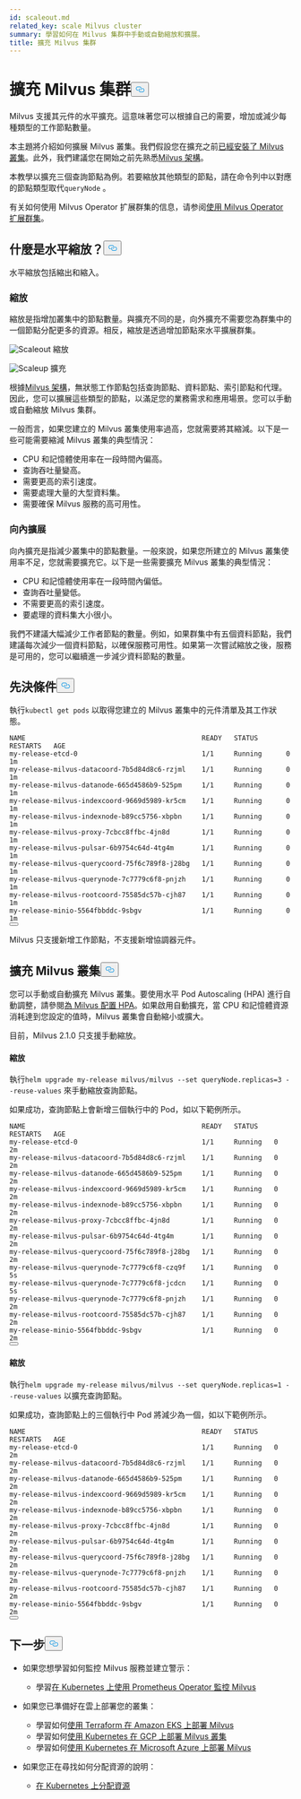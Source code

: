 ```yaml
---
id: scaleout.md
related_key: scale Milvus cluster
summary: 學習如何在 Milvus 集群中手動或自動縮放和擴展。
title: 擴充 Milvus 集群
---
```

<h1 id="Scale-a-Milvus-Cluster" class="common-anchor-header">擴充 Milvus 集群<button data-href="#Scale-a-Milvus-Cluster" class="anchor-icon" translate="no">
      <svg translate="no"
        aria-hidden="true"
        focusable="false"
        height="20"
        version="1.1"
        viewBox="0 0 16 16"
        width="16"
      >
        <path
          fill="#0092E4"
          fill-rule="evenodd"
          d="M4 9h1v1H4c-1.5 0-3-1.69-3-3.5S2.55 3 4 3h4c1.45 0 3 1.69 3 3.5 0 1.41-.91 2.72-2 3.25V8.59c.58-.45 1-1.27 1-2.09C10 5.22 8.98 4 8 4H4c-.98 0-2 1.22-2 2.5S3 9 4 9zm9-3h-1v1h1c1 0 2 1.22 2 2.5S13.98 12 13 12H9c-.98 0-2-1.22-2-2.5 0-.83.42-1.64 1-2.09V6.25c-1.09.53-2 1.84-2 3.25C6 11.31 7.55 13 9 13h4c1.45 0 3-1.69 3-3.5S14.5 6 13 6z"
        ></path>
      </svg>
    </button></h1><p>Milvus 支援其元件的水平擴充。這意味著您可以根據自己的需要，增加或減少每種類型的工作節點數量。</p>
<p>本主題將介紹如何擴展 Milvus 叢集。我們假設您在擴充之前<a href="/docs/zh-hant/install_cluster-helm.md">已經安裝了 Milvus 叢集</a>。此外，我們建議您在開始之前先熟悉<a href="/docs/zh-hant/architecture_overview.md">Milvus 架構</a>。</p>
<p>本教學以擴充三個查詢節點為例。若要縮放其他類型的節點，請在命令列中以對應的節點類型取代<code translate="no">queryNode</code> 。</p>
<div class="alert note">
<p>有关如何使用 Milvus Operator 扩展群集的信息，请参阅<a href="https://github.com/zilliztech/milvus-operator/blob/main/docs/administration/scale-a-milvus-cluster.md">使用 Milvus Operator 扩展群集</a>。</p>
</div>
<h2 id="What-is-horizontal-scaling" class="common-anchor-header">什麼是水平縮放？<button data-href="#What-is-horizontal-scaling" class="anchor-icon" translate="no">
      <svg translate="no"
        aria-hidden="true"
        focusable="false"
        height="20"
        version="1.1"
        viewBox="0 0 16 16"
        width="16"
      >
        <path
          fill="#0092E4"
          fill-rule="evenodd"
          d="M4 9h1v1H4c-1.5 0-3-1.69-3-3.5S2.55 3 4 3h4c1.45 0 3 1.69 3 3.5 0 1.41-.91 2.72-2 3.25V8.59c.58-.45 1-1.27 1-2.09C10 5.22 8.98 4 8 4H4c-.98 0-2 1.22-2 2.5S3 9 4 9zm9-3h-1v1h1c1 0 2 1.22 2 2.5S13.98 12 13 12H9c-.98 0-2-1.22-2-2.5 0-.83.42-1.64 1-2.09V6.25c-1.09.53-2 1.84-2 3.25C6 11.31 7.55 13 9 13h4c1.45 0 3-1.69 3-3.5S14.5 6 13 6z"
        ></path>
      </svg>
    </button></h2><p>水平縮放包括縮出和縮入。</p>
<h3 id="Scaling-out" class="common-anchor-header">縮放</h3><p>縮放是指增加叢集中的節點數量。與擴充不同的是，向外擴充不需要您為群集中的一個節點分配更多的資源。相反，縮放是透過增加節點來水平擴展群集。</p>
<p>
  
   <span class="img-wrapper"> <img translate="no" src="/docs/v2.5.x/assets/scale_out.jpg" alt="Scaleout" class="doc-image" id="scaleout" />
   </span> <span class="img-wrapper"> <span>縮放</span> </span></p>
<p>
  
   <span class="img-wrapper"> <img translate="no" src="/docs/v2.5.x/assets/scale_up.jpg" alt="Scaleup" class="doc-image" id="scaleup" />
   </span> <span class="img-wrapper"> <span>擴充</span> </span></p>
<p>根據<a href="/docs/zh-hant/architecture_overview.md">Milvus 架構</a>，無狀態工作節點包括查詢節點、資料節點、索引節點和代理。因此，您可以擴展這些類型的節點，以滿足您的業務需求和應用場景。您可以手動或自動縮放 Milvus 集群。</p>
<p>一般而言，如果您建立的 Milvus 叢集使用率過高，您就需要將其縮減。以下是一些可能需要縮減 Milvus 叢集的典型情況：</p>
<ul>
<li>CPU 和記憶體使用率在一段時間內偏高。</li>
<li>查詢吞吐量變高。</li>
<li>需要更高的索引速度。</li>
<li>需要處理大量的大型資料集。</li>
<li>需要確保 Milvus 服務的高可用性。</li>
</ul>
<h3 id="Scaling-in" class="common-anchor-header">向內擴展</h3><p>向內擴充是指減少叢集中的節點數量。一般來說，如果您所建立的 Milvus 叢集使用率不足，您就需要擴充它。以下是一些需要擴充 Milvus 叢集的典型情況：</p>
<ul>
<li>CPU 和記憶體使用率在一段時間內偏低。</li>
<li>查詢吞吐量變低。</li>
<li>不需要更高的索引速度。</li>
<li>要處理的資料集大小很小。</li>
</ul>
<div class="alert note">
我們不建議大幅減少工作者節點的數量。例如，如果群集中有五個資料節點，我們建議每次減少一個資料節點，以確保服務可用性。如果第一次嘗試縮放之後，服務是可用的，您可以繼續進一步減少資料節點的數量。</div>
<h2 id="Prerequisites" class="common-anchor-header">先決條件<button data-href="#Prerequisites" class="anchor-icon" translate="no">
      <svg translate="no"
        aria-hidden="true"
        focusable="false"
        height="20"
        version="1.1"
        viewBox="0 0 16 16"
        width="16"
      >
        <path
          fill="#0092E4"
          fill-rule="evenodd"
          d="M4 9h1v1H4c-1.5 0-3-1.69-3-3.5S2.55 3 4 3h4c1.45 0 3 1.69 3 3.5 0 1.41-.91 2.72-2 3.25V8.59c.58-.45 1-1.27 1-2.09C10 5.22 8.98 4 8 4H4c-.98 0-2 1.22-2 2.5S3 9 4 9zm9-3h-1v1h1c1 0 2 1.22 2 2.5S13.98 12 13 12H9c-.98 0-2-1.22-2-2.5 0-.83.42-1.64 1-2.09V6.25c-1.09.53-2 1.84-2 3.25C6 11.31 7.55 13 9 13h4c1.45 0 3-1.69 3-3.5S14.5 6 13 6z"
        ></path>
      </svg>
    </button></h2><p>執行<code translate="no">kubectl get pods</code> 以取得您建立的 Milvus 叢集中的元件清單及其工作狀態。</p>
<pre><code translate="no">NAME                                            READY   STATUS       RESTARTS   AGE
my-release-etcd-0                               1/1     Running      0          1m
my-release-milvus-datacoord-7b5d84d8c6-rzjml    1/1     Running      0          1m
my-release-milvus-datanode-665d4586b9-525pm     1/1     Running      0          1m
my-release-milvus-indexcoord-9669d5989-kr5cm    1/1     Running      0          1m
my-release-milvus-indexnode-b89cc5756-xbpbn     1/1     Running      0          1m
my-release-milvus-proxy-7cbcc8ffbc-4jn8d        1/1     Running      0          1m
my-release-milvus-pulsar-6b9754c64d-4tg4m       1/1     Running      0          1m
my-release-milvus-querycoord-75f6c789f8-j28bg   1/1     Running      0          1m
my-release-milvus-querynode-7c7779c6f8-pnjzh    1/1     Running      0          1m
my-release-milvus-rootcoord-75585dc57b-cjh87    1/1     Running      0          1m
my-release-minio-5564fbbddc-9sbgv               1/1     Running      0          1m 
<button class="copy-code-btn"></button></code></pre>
<div class="alert note">
Milvus 只支援新增工作節點，不支援新增協調器元件。</div>
<h2 id="Scale-a-Milvus-cluster" class="common-anchor-header">擴充 Milvus 叢集<button data-href="#Scale-a-Milvus-cluster" class="anchor-icon" translate="no">
      <svg translate="no"
        aria-hidden="true"
        focusable="false"
        height="20"
        version="1.1"
        viewBox="0 0 16 16"
        width="16"
      >
        <path
          fill="#0092E4"
          fill-rule="evenodd"
          d="M4 9h1v1H4c-1.5 0-3-1.69-3-3.5S2.55 3 4 3h4c1.45 0 3 1.69 3 3.5 0 1.41-.91 2.72-2 3.25V8.59c.58-.45 1-1.27 1-2.09C10 5.22 8.98 4 8 4H4c-.98 0-2 1.22-2 2.5S3 9 4 9zm9-3h-1v1h1c1 0 2 1.22 2 2.5S13.98 12 13 12H9c-.98 0-2-1.22-2-2.5 0-.83.42-1.64 1-2.09V6.25c-1.09.53-2 1.84-2 3.25C6 11.31 7.55 13 9 13h4c1.45 0 3-1.69 3-3.5S14.5 6 13 6z"
        ></path>
      </svg>
    </button></h2><p>您可以手動或自動擴充 Milvus 叢集。要使用水平 Pod Autoscaling (HPA) 進行自動調整，請參閱<a href="/docs/zh-hant/hpa.md">為 Milvus 配置 HPA</a>。如果啟用自動擴充，當 CPU 和記憶體資源消耗達到您設定的值時，Milvus 叢集會自動縮小或擴大。</p>
<p>目前，Milvus 2.1.0 只支援手動縮放。</p>
<h4 id="Scaling-out" class="common-anchor-header">縮放</h4><p>執行<code translate="no">helm upgrade my-release milvus/milvus --set queryNode.replicas=3 --reuse-values</code> 來手動縮放查詢節點。</p>
<p>如果成功，查詢節點上會新增三個執行中的 Pod，如以下範例所示。</p>
<pre><code translate="no">NAME                                            READY   STATUS    RESTARTS   AGE
my-release-etcd-0                               1/1     Running   0          2m
my-release-milvus-datacoord-7b5d84d8c6-rzjml    1/1     Running   0          2m
my-release-milvus-datanode-665d4586b9-525pm     1/1     Running   0          2m
my-release-milvus-indexcoord-9669d5989-kr5cm    1/1     Running   0          2m
my-release-milvus-indexnode-b89cc5756-xbpbn     1/1     Running   0          2m
my-release-milvus-proxy-7cbcc8ffbc-4jn8d        1/1     Running   0          2m
my-release-milvus-pulsar-6b9754c64d-4tg4m       1/1     Running   0          2m
my-release-milvus-querycoord-75f6c789f8-j28bg   1/1     Running   0          2m
my-release-milvus-querynode-7c7779c6f8-czq9f    1/1     Running   0          5s
my-release-milvus-querynode-7c7779c6f8-jcdcn    1/1     Running   0          5s
my-release-milvus-querynode-7c7779c6f8-pnjzh    1/1     Running   0          2m
my-release-milvus-rootcoord-75585dc57b-cjh87    1/1     Running   0          2m
my-release-minio-5564fbbddc-9sbgv               1/1     Running   0          2m
<button class="copy-code-btn"></button></code></pre>
<h4 id="Scaling-in" class="common-anchor-header">縮放</h4><p>執行<code translate="no">helm upgrade my-release milvus/milvus --set queryNode.replicas=1 --reuse-values</code> 以擴充查詢節點。</p>
<p>如果成功，查詢節點上的三個執行中 Pod 將減少為一個，如以下範例所示。</p>
<pre><code translate="no">NAME                                            READY   STATUS    RESTARTS   AGE
my-release-etcd-0                               1/1     Running   0          2m
my-release-milvus-datacoord-7b5d84d8c6-rzjml    1/1     Running   0          2m
my-release-milvus-datanode-665d4586b9-525pm     1/1     Running   0          2m
my-release-milvus-indexcoord-9669d5989-kr5cm    1/1     Running   0          2m
my-release-milvus-indexnode-b89cc5756-xbpbn     1/1     Running   0          2m
my-release-milvus-proxy-7cbcc8ffbc-4jn8d        1/1     Running   0          2m
my-release-milvus-pulsar-6b9754c64d-4tg4m       1/1     Running   0          2m
my-release-milvus-querycoord-75f6c789f8-j28bg   1/1     Running   0          2m
my-release-milvus-querynode-7c7779c6f8-pnjzh    1/1     Running   0          2m
my-release-milvus-rootcoord-75585dc57b-cjh87    1/1     Running   0          2m
my-release-minio-5564fbbddc-9sbgv               1/1     Running   0          2m
<button class="copy-code-btn"></button></code></pre>
<h2 id="Whats-next" class="common-anchor-header">下一步<button data-href="#Whats-next" class="anchor-icon" translate="no">
      <svg translate="no"
        aria-hidden="true"
        focusable="false"
        height="20"
        version="1.1"
        viewBox="0 0 16 16"
        width="16"
      >
        <path
          fill="#0092E4"
          fill-rule="evenodd"
          d="M4 9h1v1H4c-1.5 0-3-1.69-3-3.5S2.55 3 4 3h4c1.45 0 3 1.69 3 3.5 0 1.41-.91 2.72-2 3.25V8.59c.58-.45 1-1.27 1-2.09C10 5.22 8.98 4 8 4H4c-.98 0-2 1.22-2 2.5S3 9 4 9zm9-3h-1v1h1c1 0 2 1.22 2 2.5S13.98 12 13 12H9c-.98 0-2-1.22-2-2.5 0-.83.42-1.64 1-2.09V6.25c-1.09.53-2 1.84-2 3.25C6 11.31 7.55 13 9 13h4c1.45 0 3-1.69 3-3.5S14.5 6 13 6z"
        ></path>
      </svg>
    </button></h2><ul>
<li><p>如果您想學習如何監控 Milvus 服務並建立警示：</p>
<ul>
<li>學習<a href="/docs/zh-hant/monitor.md">在 Kubernetes 上使用 Prometheus Operator 監控 Milvus</a></li>
</ul></li>
<li><p>如果您已準備好在雲上部署您的叢集：</p>
<ul>
<li>學習如何<a href="/docs/zh-hant/eks.md">使用 Terraform 在 Amazon EKS 上部署 Milvus</a></li>
<li>學習如何<a href="/docs/zh-hant/gcp.md">使用 Kubernetes 在 GCP 上部署 Milvus 叢集</a></li>
<li>學習如何<a href="/docs/zh-hant/azure.md">使用 Kubernetes 在 Microsoft Azure 上部署 Milvus</a></li>
</ul></li>
<li><p>如果您正在尋找如何分配資源的說明：</p>
<ul>
<li><a href="/docs/zh-hant/allocate.md#standalone">在 Kubernetes 上分配資源</a></li>
</ul></li>
</ul>
